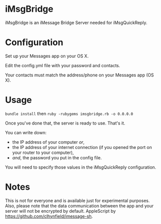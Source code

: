 # iMsgBridge

iMsgBridge is an iMessage Bridge Server needed for iMsgQuickReply.

Configuration
=======

Set up your Messages app on your OS X.

Edit the config.yml file with your password and contacts.

Your contacts must match the address/phone on your Messages app (OS X).

Usage
=======

```bundle install``` then
```ruby -rubygems imsgbridge.rb -o 0.0.0.0```

Once you've done that, the server is ready to use. That's it.

You can write down:
- the IP address of your computer *or*,
- the IP address of your internet connection (if you opened the port on your router to your computer),
- *and*, the password you put in the config file.

You will need to specify those values in the iMsgQuickReply configuration.

Notes
=======

This is not for everyone and is available just for experimental purposes. Also, please note that the data communication between the app and your server will not be encrypted by default. AppleScript by https://github.com/clhynfield/imessage-sh.
